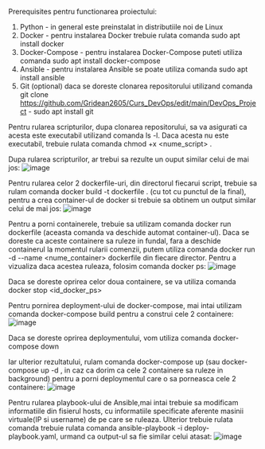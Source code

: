 Prerequisites pentru functionarea proiectului:
   1. Python - in general este preinstalat in distributiile noi de Linux
   2. Docker - pentru instalarea Docker trebuie rulata comanda sudo apt install docker
   3. Docker-Compose - pentru instalarea Docker-Compose puteti utiliza comanda sudo apt install docker-compose
   4. Ansible - pentru instalarea Ansible se poate utiliza comanda sudo apt install ansible
   5. Git (optional) daca se doreste clonarea repositorului utilizand comanda git clone https://github.com/Gridean2605/Curs_DevOps/edit/main/DevOps_Project - sudo apt install git

Pentru rularea scripturilor, dupa clonarea repositorului, sa va asigurati ca acesta este executabil utilizand comanda ls -l.
Daca acesta nu este executabil, trebuie rulata comanda chmod +x <nume_script> .

Dupa rularea scripturilor, ar trebui sa rezulte un ouput similar celui de mai jos:
![image](https://github.com/user-attachments/assets/75d5739c-db48-4923-b417-ef7ce150083d)

Pentru rularea celor 2 dockerfile-uri, din directorul fiecarui script, trebuie sa rulam comanda docker build -t dockerfile . (cu tot cu punctul de la final), pentru a crea container-ul de docker si trebuie sa obtinem un output similar celui de mai jos: 
![image](https://github.com/user-attachments/assets/62f829bc-164a-4a44-b324-e6ef090c1fc7)

Pentru a porni containerele, trebuie sa utilizam comanda docker run dockerfile (aceasta comanda va deschide automat container-ul). Daca se doreste ca aceste containere sa ruleze in fundal, fara a deschide containerul la momentul rularii comenzii, putem utiliza comanda docker run -d --name <nume_container> dockerfile din fiecare director. 
Pentru a vizualiza daca acestea ruleaza, folosim comanda docker ps:
![image](https://github.com/user-attachments/assets/a024e659-c99f-4143-95db-778dd588fb9e)

Daca se doreste oprirea celor doua containere, se va utiliza comanda docker stop <id_docker_ps>

Pentru pornirea deployment-ului de docker-compose, mai intai utilizam comanda docker-compose build pentru a construi cele 2 containere:
![image](https://github.com/user-attachments/assets/d7547f0d-be61-4f85-bad4-33951b383a3c)

Daca se doreste oprirea deploymentului, vom utiliza comanda docker-compose down

Iar ulterior rezultatului, rulam comanda docker-compose up (sau docker-compose up -d , in caz ca dorim ca cele 2 containere sa ruleze in background) pentru a porni deploymentul care o sa porneasca cele 2 containere:
![image](https://github.com/user-attachments/assets/11a01a0b-3152-42d8-8753-5dd54ed7c896)

Pentru rularea playbook-ului de Ansible,mai intai trebuie sa modificam informatiile din fisierul hosts, cu informatiile specificate aferente masinii virtuale(IP si username) de pe care se ruleaza. Ulterior trebuie rulata comanda trebuie rulata comanda ansible-playbook -i deploy-playbook.yaml, urmand ca output-ul sa fie similar celui atasat:
![image](https://github.com/user-attachments/assets/fde940bd-0e66-499f-bd3c-28522ad7496b)






